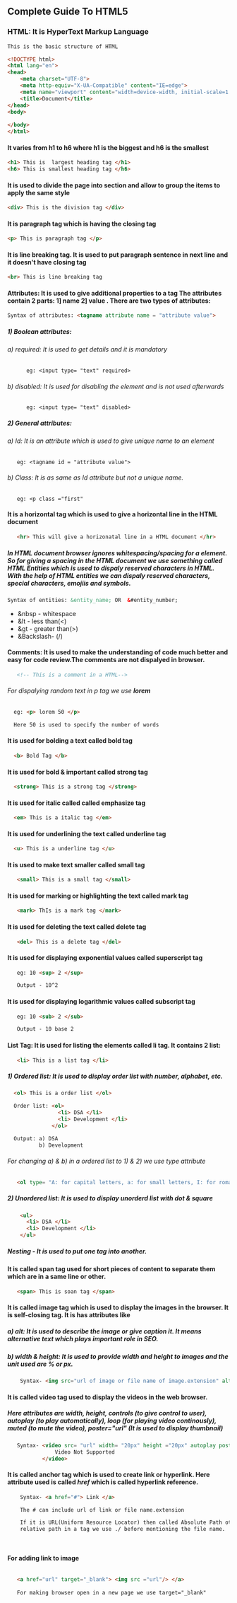 ## Complete Guide To HTML5

### HTML: It is HyperText Markup Language

```html
This is the basic structure of HTML

<!DOCTYPE html>
<html lang="en">
<head>
    <meta charset="UTF-8">
    <meta http-equiv="X-UA-Compatible" content="IE=edge">
    <meta name="viewport" content="width=device-width, initial-scale=1.0">
    <title>Document</title>
</head>
<body>
    
</body>
</html>
```

#### It varies from h1 to h6 where h1 is the biggest and h6 is the smallest
```html
<h1> This is  largest heading tag </h1>
<h6> This is smallest heading tag </h6>
```
#### It is used to divide the page into section and allow to group the items to apply the same style
```html
<div> This is the division tag </div>
```
#### It is paragraph tag which is having the closing tag
```html
<p> This is paragraph tag </p>
```

#### It is line breaking tag. It is used to put paragraph sentence in next line and it doesn't have closing tag
```html
<br> This is line breaking tag
```
#### Attributes: It is used to give additional properties to a tag The attributes contain 2 parts: 1] name 2] value . There are two types of attributes:

```html
Syntax of attributes: <tagname attribute name = "attribute value">
```
##### 1) Boolean attributes: 

###### a) required: It is used to get details and it is mandatory
          eg: <input type= "text" required>

###### b) disabled: It is used for disabling the element and is not used afterwards
          eg: <input type= "text" disabled>

##### 2) General attributes:

###### a) Id: It is an attribute which is used to give unique name to an element
       eg: <tagname id = "attribute value">

###### b) Class: It is as same as Id attribute but not a unique name.
       eg: <p class ="first"
       
#### It is a horizontal tag which is used to give a horizontal line in the HTML document

```html
   <hr> This will give a horizonatal line in a HTML document </hr>
```

##### In HTML document browser ignores whitespacing/spacing for a element. So for giving a spacing in the HTML document we use something called **HTML Entities** which is used to dispaly reserved characters in HTML. With the help of HTML entities we can dispaly reserved characters, special characters, emojiis and symbols.

```html
Syntax of entities: &entity_name; OR  &#entity_number;
```
* &nbsp - whitespace 
* &lt - less than(<) 
* &gt - greater than(>) 
* &Backslash- (/)

#### Comments: It is used to make the understanding of code much better and easy for code review.The comments are not dispalyed in browser.

```html
   <!-- This is a comment in a HTML-->
```
###### For dispalying random text in p tag we use **lorem**


```html
  eg: <p> lorem 50 </p> 

  Here 50 is used to specify the number of words
```
#### It is used for bolding a text called bold tag
```html
  <b> Bold Tag </b>
```
#### It is used for bold & important called strong tag
```html
  <strong> This is a strong tag </strong>
```
#### It is used for italic called called emphasize tag
```html
  <em> This is a italic tag </em>
```
#### It is used for underlining the text called underline tag
```html
  <u> This is a underline tag </u>
```
#### It is used to make text smaller called small tag
```html
   <small> This is a small tag </small>
```
#### It is used for marking or highlighting the text called mark tag
```html
   <mark> ThIs is a mark tag </mark>
```
#### It is used for deleting the text called delete tag
```html
   <del> This is a delete tag </del>
```
#### It is used for displaying exponential values called superscript tag
```html
   eg: 10 <sup> 2 </sup> 

   Output - 10^2
```
#### It is used for displaying logarithmic values called subscript tag
```html
   eg: 10 <sub> 2 </sub>

   Output - 10 base 2
```
#### List Tag: It is used for listing the elements called li tag. It contains 2 list:

```html
   <li> This is a list tag </li>
```

##### 1) Ordered list: It is used to display order list with number, alphabet, etc.

```html
  <ol> This is a order list </ol>

  Order list: <ol>
                <li> DSA </li>
                <li> Development </li>
              </ol>

  Output: a) DSA
          b) Development
```
###### For changing a) & b) in a ordered list to 1) & 2) we use type attribute
```html
   <ol type= "A: for capital letters, a: for small letters, I: for roman big number, i: for roman small number"> </ol>
```
##### 2) Unordered list: It is used to display unorderd list with dot & square

``` html
    <ul> 
      <li> DSA </li>
      <li> Development </li>
    </ul>
```

##### Nesting - It is used to put one tag into another.

#### It is called span tag used for short pieces of content to separate them which are in a same line or other.

``` html
   <span> This is soan tag </span>
```

#### It is called image tag which is used to display the images in the browser. It is self-closing tag. It is has attributes like 

##### a) alt: It is used to describe the image or give caption it. It means alternative text which plays important role in SEO.

##### b) width & height: It is used to provide width and height to images and the unit used are % or px.

``` html
    Syntax- <img src="url of image or file name of image.extension" alt="It is a image tag" width="20%" height= "20%"/> 
```
#### It is called video tag used to display the videos in the web browser. 

##### Here attributes are width, height, controls (to give control to user), autoplay (to play automatically), loop (for playing video continously), muted (to mute the video), poster="url" (It is used to display thumbnail)

``` html
   Syntax- <video src= "url" width= "20px" height ="20px" autoplay poster="url of image" controls>
               Video Not Supported
           </video>
```
#### It is called anchor tag which is used to create link or hyperlink. Here attribute used is called *href* which is called hyperlink reference.

``` html
    Syntax- <a href="#"> Link </a>

    The # can include url of link or file name.extension

    If it is URL(Uniform Resource Locator) then called Absolute Path otherwise if file name is mentioned than it is Relative Path. For adding 
    relative path in a tag we use ./ before mentioning the file name.

    
```
#### For adding link to image

``` html
   
   <a href="url" target="_blank"> <img src ="url"/> </a>
   
   For making browser open in a new page we use target="_blank"
```
